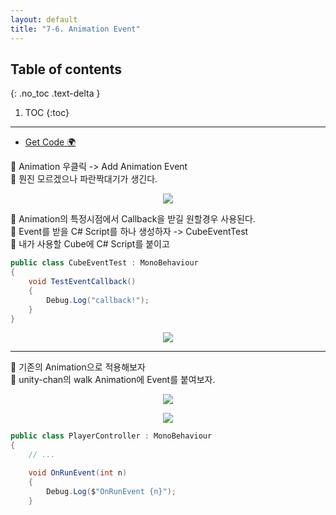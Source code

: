 ```yaml
---
layout: default
title: "7-6. Animation Event"
---
```


## Table of contents
{: .no_toc .text-delta }

1. TOC
{:toc}

---

* [Get Code 🌍](https://github.com/EasyCoding-7/unity_tutorials/tree/7.6)

👺 Animation 우클릭 -> Add Animation Event<br>
👺 뭔진 모르겠으나 파란짝대기가 생긴다.

<p align="center">
  <img src="https://taehyungs-programming-blog.github.io/blog/assets/images/csharp/unity/unity-7-6-1.png"/>
</p>

👺 Animation의 특정시점에서 Callback을 받길 원할경우 사용된다.<br>
👺 Event를 받을 C# Script를 하나 생성하자 -> CubeEventTest<br>
👺 내가 사용할 Cube에 C# Script를 붙이고

```csharp
public class CubeEventTest : MonoBehaviour
{
    void TestEventCallback()
    {
        Debug.Log("callback!");
    }
}
```

<p align="center">
  <img src="https://taehyungs-programming-blog.github.io/blog/assets/images/csharp/unity/unity-7-6-2.png"/>
</p>

---

👺 기존의 Animation으로 적용해보자<br>
👺 unity-chan의 walk Animation에 Event를 붙여보자.

<p align="center">
  <img src="https://taehyungs-programming-blog.github.io/blog/assets/images/csharp/unity/unity-7-6-3.png"/>
</p>

<p align="center">
  <img src="https://taehyungs-programming-blog.github.io/blog/assets/images/csharp/unity/unity-7-6-4.png"/>
</p>

```csharp
public class PlayerController : MonoBehaviour
{
	// ...

	void OnRunEvent(int n)
    {
		Debug.Log($"OnRunEvent {n}");
    }
```